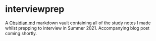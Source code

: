 # interviewprep
A [Obsidian.md](https://obsidian.md/) markdown vault containing all of the study notes I made whilst prepping to interview in Summer 2021. Accompanying blog post coming shortly.
